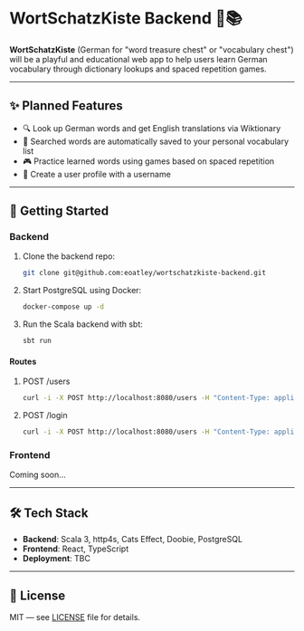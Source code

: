 # WortSchatzKiste Backend 🧠📚

**WortSchatzKiste** (German for "word treasure chest" or "vocabulary chest") will be a playful and educational web app to help users learn German vocabulary through dictionary lookups and spaced repetition games.

---

## ✨ Planned Features

- 🔍 Look up German words and get English translations via Wiktionary
- 🧠 Searched words are automatically saved to your personal vocabulary list
- 🎮 Practice learned words using games based on spaced repetition
- 👤 Create a user profile with a username

---

## 🚀 Getting Started

### Backend

1. Clone the backend repo:
    ```bash
    git clone git@github.com:eoatley/wortschatzkiste-backend.git
    ```

2. Start PostgreSQL using Docker:
    ```bash
    docker-compose up -d
    ```

3. Run the Scala backend with sbt:
   ```bash
   sbt run
   ```

#### Routes

1. POST /users
   ```bash
   curl -i -X POST http://localhost:8080/users -H "Content-Type: application/json" -d "{\"username\":\"emma22\"}"
   ```
1. POST /login
   ```bash
   curl -i -X POST http://localhost:8080/users -H "Content-Type: application/json" -d "{\"username\":\"emma22\"}"
   ```

### Frontend

Coming soon...

---

## 🛠️ Tech Stack

- **Backend**: Scala 3, http4s, Cats Effect, Doobie, PostgreSQL
- **Frontend**: React, TypeScript
- **Deployment**: TBC

---

## 📖 License

MIT — see [LICENSE](LICENSE) file for details.
